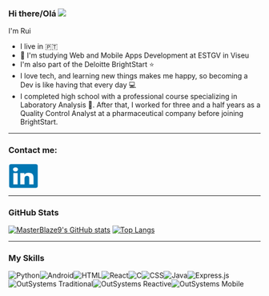 ### Hi there/Olá <img src="https://github.com/TheDudeThatCode/TheDudeThatCode/blob/master/Assets/Hi.gif" width="29px">
I'm Rui
- I live in :portugal:
- :school: I'm studying Web and Mobile Apps Development at ESTGV in Viseu
- I'm also part of the Deloitte BrightStart :star:
- I love tech, and learning new things makes me happy, so becoming a Dev is like having that every day :computer:
- I completed high school with a professional course specializing in Laboratory Analysis :test_tube:. After that, I worked for three and a half years as a Quality Control Analyst at a pharmaceutical company before joining BrightStart.

---

### Contact me:
<a href="https://www.linkedin.com/in/rui-sim%C3%B5es-0001441b7/" target="_blank">
  <img align="center" alt="Rui-LinkedIn" height="50" width="60" src="https://raw.githubusercontent.com/devicons/devicon/master/icons/linkedin/linkedin-original.svg">
</a>

---

### GitHub Stats
[![MasterBlaze9's GitHub stats](https://github-readme-stats.vercel.app/api?username=masterblaze9)](https://github.com/masterblaze9/github-readme-stats)
[![Top Langs](https://github-readme-stats.vercel.app/api/top-langs/?username=masterblaze9)](https://github.com/masterblaze9/github-readme-stats)

---

### My Skills
<div>
  <img align="left" alt="Python" style="display:inline-block" src="https://img.shields.io/badge/Python-3776AB?style=for-the-badge&logo=python&logoColor=white">
  <img align="left" alt="Android" style="display:inline-block" src="https://img.shields.io/badge/Android-3DDC84?style=for-the-badge&logo=android&logoColor=white">
  <img align="left" alt="HTML" style="display:inline-block" src="https://img.shields.io/badge/HTML-239120?style=for-the-badge&logo=html5&logoColor=white">
  <img align="left" alt="React" style="display:inline-block" src="https://img.shields.io/badge/React-20232A?style=for-the-badge&logo=react&logoColor=61DAFB">
  <img align="left" alt="C" style="display:inline-block" src="https://img.shields.io/badge/C-00599C?style=for-the-badge&logo=c&logoColor=white">
  <img align="left" alt="CSS" style="display:inline-block" src="https://img.shields.io/badge/CSS-239120?style=for-the-badge&logo=css3&logoColor=white">
  <img align="left" alt="Java" style="display:inline-block" src="https://img.shields.io/badge/Java-ED8B00?style=for-the-badge&logo=java&logoColor=white">
  <img align="left" alt="Express.js" style="display:inline-block" src="https://img.shields.io/badge/Express.js-404D59?style=for-the-badge&logo=express&logoColor=white">
  <img align="left" alt="OutSystems Traditional" style="display:inline-block" src="https://img.shields.io/badge/OutSystems%20Traditional-EF2D5E?style=for-the-badge&logo=outsystems&logoColor=white">
  <img align="left" alt="OutSystems Reactive" style="display:inline-block" src="https://img.shields.io/badge/OutSystems%20Reactive-EF2D5E?style=for-the-badge&logo=outsystems&logoColor=white">
  <img align="left" alt="OutSystems Mobile" style="display:inline-block" src="https://img.shields.io/badge/OutSystems%20Mobile-EF2D5E?style=for-the-badge&logo=outsystems&logoColor=white">
</div>
